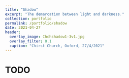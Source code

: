 ```yaml
---
title: "Shadow"
excerpt: "The demarcation between light and darkness."
collection: portfolio
permalink: /portfolio/shadow
date: 2021-04-27
header:
  overlay_image: Chchshadow1-3v1.jpg
  overlay_filter: 0.1
  caption: "Chirst Church, Oxford, 27/4/2021"
---
```


# TODO